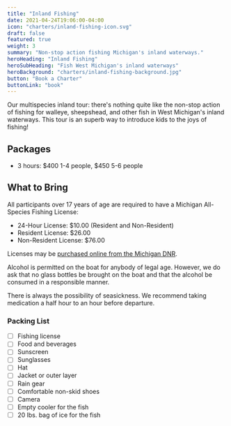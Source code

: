 ```yaml
---
title: "Inland Fishing"
date: 2021-04-24T19:06:00-04:00
icon: "charters/inland-fishing-icon.svg"
draft: false
featured: true
weight: 3
summary: "Non-stop action fishing Michigan's inland waterways."
heroHeading: "Inland Fishing"
heroSubHeading: "Fish West Michigan's inland waterways"
heroBackground: "charters/inland-fishing-background.jpg"
button: "Book a Charter"
buttonLink: "book"
---
```


Our multispecies inland tour: there's nothing quite like the non-stop action of fishing for walleye, sheepshead, and other fish in West Michigan's inland waterways. This tour is an superb way to introduce kids to the joys of fishing!

## Packages

- 3 hours: $400 1-4 people, $450 5-6 people

## What to Bring

All participants over 17 years of age are required to have a Michigan All-Species Fishing License:

- 24-Hour License: $10.00 (Resident and Non-Resident)
- Resident License: $26.00
- Non-Resident License: $76.00

Licenses may be [purchased online from the Michigan DNR](https://www.michigan.gov/dnr/0,4570,7-350-79119_79146_82448---,00.html "Michigan DNR Fishing Licenses").

Alcohol is permitted on the boat for anybody of legal age. However, we do ask that no glass bottles be brought on the boat and that the alcohol be consumed in a responsible manner.

There is always the possibility of seasickness. We recommend taking medication a half hour to an hour before departure.

### Packing List

- [ ] Fishing license
- [ ] Food and beverages
- [ ] Sunscreen
- [ ] Sunglasses
- [ ] Hat
- [ ] Jacket or outer layer
- [ ] Rain gear
- [ ] Comfortable non-skid shoes
- [ ] Camera
- [ ] Empty cooler for the fish
- [ ] 20 lbs. bag of ice for the fish
